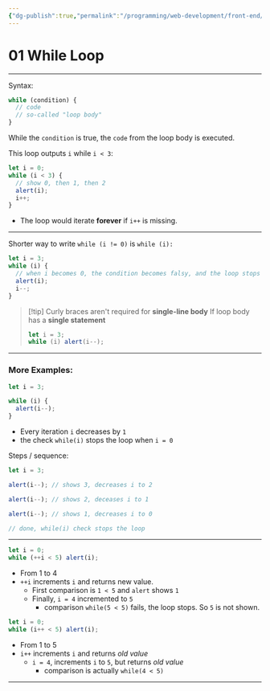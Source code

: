 ```yaml
---
{"dg-publish":true,"permalink":"/programming/web-development/front-end/javascript-vanilla/01-basics/10-loops/01-while-loop/","tags":["programming","webdevelopment","frontend","JavaScript"],"created":"2024-11-09T11:30:42.109+08:00"}
---
```



# 01 While Loop

---

Syntax:

```javascript
while (condition) {
  // code
  // so-called "loop body"
}
```

While the `condition` is true, the `code` from the loop body is executed.

This loop outputs `i` while `i < 3`:

```javascript
let i = 0;
while (i < 3) {
  // show 0, then 1, then 2
  alert(i);
  i++;
}
```

- The loop would iterate **forever** if `i++` is missing.

---

Shorter way to write `while (i != 0)` is `while (i):`

```javascript
let i = 3;
while (i) {
  // when i becomes 0, the condition becomes falsy, and the loop stops
  alert(i);
  i--;
}
```

> [!tip] Curly braces aren't required for **single-line body**
> If loop body has a **single statement**
>
> ```javascript
> let i = 3;
> while (i) alert(i--);
> ```

---

### More Examples:

```javascript
let i = 3;

while (i) {
  alert(i--);
}
```

- Every iteration `i` decreases by `1`
- the check `while(i)` stops the loop when `i = 0`

Steps / sequence:

```javascript
let i = 3;

alert(i--); // shows 3, decreases i to 2

alert(i--); // shows 2, deceases i to 1

alert(i--); // shows 1, decreases i to 0

// done, while(i) check stops the loop
```

---

```javascript
let i = 0;
while (++i < 5) alert(i);
```

- From 1 to 4
- `++i` increments `i` and returns new value.
  - First comparison is `1 < 5` and `alert` shows `1`
  - Finally, `i = 4` incremented to `5`
    - comparison `while(5 < 5)` fails, the loop stops. So `5` is not shown.

```javascript
let i = 0;
while (i++ < 5) alert(i);
```

- From 1 to 5
- `i++` increments `i` and returns _old value_
  - `i = 4`, increments `i` to `5`, but returns _old value_
    - comparison is actually `while(4 < 5)`

---
